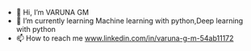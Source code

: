- 👋 Hi, I’m VARUNA GM 
- 🌱 I’m currently learning Machine learning with python,Deep learning with python
- 📫 How to reach me www.linkedin.com/in/varuna-g-m-54ab11172

<!---
VARUNA1997/VARUNA1997 is a ✨ special ✨ repository because its `README.md` (this file) appears on your GitHub profile.
You can click the Preview link to take a look at your changes.
--->
